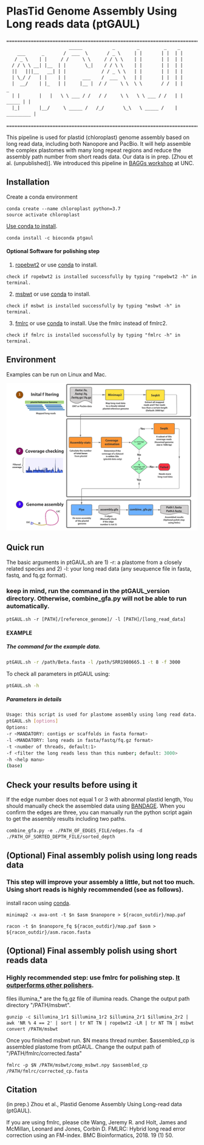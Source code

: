 # PlasTid Genome Assembly Using Long reads data (ptGAUL)
```
===========================================================================
                       _____           _        _         _    _
    ___      _       /  ___  \       / _ \     | |       | |  | |
   / _ \    | |     / /     \ \     / / \ \    | |       | |  | |
  / / \ \ __| |__  | |       \_|    / / \ \    | |       | |  | |
  ||   |||__   __| | |             / / _ \ \   | |       | |  | |
  | \_/ /   | |    | |      ___    /  ___  \   | |       | |  | |
  |  __/    | |_   | |     |__ |  / /     \ \  \ \       / /  | |        _
  | |       |   |   \ \ ___ / /   / /     \ \   \ \ ___ / /   | | _____ | |
  |_|       |__/     \ _____ /   /_/       \_\   \ _____ /    | _________ |

===========================================================================
```
This pipeline is used for plastid (chloroplast) genome assembly based on long read data, including both Nanopore and PacBio. It will help assemble the complex plastomes with many long repeat regions and reduce the assembly path number from short reads data. Our data is in prep. [Zhou et al. (unpublished)]. We introduced this pipeline in [BAGGs workshop](https://tarheels.live/baags/) at UNC.

## Installation
Create a conda environment
```
conda create --name chloroplast python=3.7
source activate chloroplast
```

[Use conda to install](https://anaconda.org/bean_061/ptgaul).
```
conda install -c bioconda ptgaul
```

#### Optional Software for polishing step
1. [ropebwt2](https://github.com/lh3/ropebwt2) or use [conda](https://anaconda.org/bioconda/ropebwt2) to install.
```
check if ropebwt2 is installed successfully by typing "ropebwt2 -h" in terminal.
```
2. [msbwt](https://github.com/holtjma/msbwt) or use [conda](https://anaconda.org/kbchoi/msbwt) to install.
```
check if msbwt is installed successfully by typing "msbwt -h" in terminal.
```
3. [fmlrc](https://github.com/holtjma/fmlrc) or use [conda](https://anaconda.org/bioconda/fmlrc) to install.
Use the fmlrc instead of fmlrc2.
```
check if fmlrc is installed successfully by typing "fmlrc -h" in terminal.
```

## Environment
Examples can be run on Linux and Mac.

![](ptGAUL_image.png)

## Quick run
The basic arguments in ptGAUL.sh are 1) -r: a plastome from a closely related species and 2) -l: your long read data (any seuquence file in fasta, fastq, and fq.gz format).

### keep in mind, run the command in the ptGAUL_version directory. Otherwise, combine_gfa.py will not be able to run automatically.
  
  ```
  ptGAUL.sh -r [PATH]/[reference_genome]/ -l [PATH]/[long_read_data]
  ```

#### EXAMPLE
##### The command for the example data.
  ```bash
  ptGAUL.sh -r /path/Beta.fasta -l /path/SRR1980665.1 -t 8 -f 3000 
  ```

  To check all parameters in ptGAUL using:
  ```bash
  ptGAUL.sh -h
  ```
  
##### Parameters in details
```bash
Usage: this script is used for plastome assembly using long read data.
ptGAUL.sh [options]
Options:
-r <MANDATORY: contigs or scaffolds in fasta format>
-l <MANDATORY: long reads in fasta/fastq/fq.gz format>
-t <number of threads, default:1>
-f <filter the long reads less than this number; default: 3000>
-h <help manu>
(base)
```

## Check your results before using it
If the edge number does not equal 1 or 3 with abnormal plastid length, You should manually check the assembled data using [BANDAGE](https://rrwick.github.io/Bandage/). When you confirm the edges are three, you can manually run the python script again to get the assembly results including two paths.

```
combine_gfa.py -e ./PATH_OF_EDGES_FILE/edges.fa -d ./PATH_OF_SORTED_DEPTH_FILE/sorted_depth
```



## (Optional) Final assembly polish using long reads data
### This step will improve your assembly a little, but not too much. Using short reads is highly recommended (see as follows).
install racon using [conda](https://anaconda.org/bioconda/racon).
```
minimap2 -x ava-ont -t $n $asm $nanopore > ${racon_outdir}/map.paf
```
```
racon -t $n $nanopore_fq ${racon_outdir}/map.paf $asm > ${racon_outdir}/asm.racon.fasta
```

## (Optional) Final assembly polish using short reads data
### Highly recommended step: use fmlrc for polishing step. [It outperforms other polishers](https://www.biorxiv.org/content/10.1101/2022.07.22.501182v1?ct=).

files illumina_* are the fq.gz file of illumina reads. Change the output path directory "/PATH/msbwt".

```
gunzip -c $illumina_1r1 $illumina_1r2 $illumina_2r1 $illumina_2r2 | awk 'NR % 4 == 2' | sort | tr NT TN | ropebwt2 -LR | tr NT TN | msbwt convert /PATH/msbwt
```
Once you finished msbwt run. $N means thread number. $assembled_cp is assembled plastome from ptGAUL. Change the output path of "/PATH/fmlrc/corrected.fasta"

```
fmlrc -p $N /PATH/msbwt/comp_msbwt.npy $assembled_cp /PATH/fmlrc/corrected_cp.fasta
```

## Citation

(in prep.) Zhou et al., Plastid Genome Assembly Using Long-read data (ptGAUL).

If you are using fmlrc, please cite Wang, Jeremy R. and Holt, James and McMillan, Leonard and Jones, Corbin D. FMLRC: Hybrid long read error correction using an FM-index. BMC Bioinformatics, 2018. 19 (1) 50.
